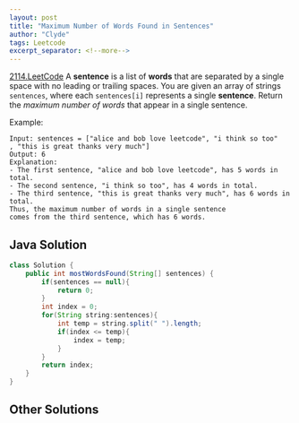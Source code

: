 ```yaml
---
layout: post
title: "Maximum Number of Words Found in Sentences"
author: "Clyde"
tags: Leetcode
excerpt_separator: <!--more-->
---
```


[2114.LeetCode](https://leetcode.cn/problems/maximum-number-of-words-found-in-sentences/) A **sentence** is a list of **words** that are separated by a single space with no leading or trailing spaces.
You are given an array of strings `sentences`, where each `sentences[i]` represents a single **sentence**.<!--more-->
Return the *maximum number of words* that appear in a single sentence.

Example:

```
Input: sentences = ["alice and bob love leetcode", "i think so too"
, "this is great thanks very much"]
Output: 6
Explanation: 
- The first sentence, "alice and bob love leetcode", has 5 words in total.
- The second sentence, "i think so too", has 4 words in total.
- The third sentence, "this is great thanks very much", has 6 words in total.
Thus, the maximum number of words in a single sentence 
comes from the third sentence, which has 6 words.
```
## Java Solution 

```java
class Solution {
    public int mostWordsFound(String[] sentences) {
        if(sentences == null){
            return 0;
        }
        int index = 0;
        for(String string:sentences){
            int temp = string.split(" ").length;
            if(index <= temp){
                index = temp;
            }
        }
        return index;
    }
}
```

## Other Solutions

